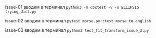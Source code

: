 issue-01
вводим в терминал
```python3 -m doctest -v -o ELLIPSIS trying_dict.py```

issue-02
вводим в терминал
```pytest morse.py::test_morse_to_english```

issue-03
вводим в терминал
```python3 test_fit_transform_issue_3.py```
